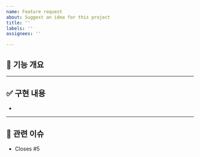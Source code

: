 ```yaml
---
name: Feature request
about: Suggest an idea for this project
title: ''
labels: ''
assignees: ''

---
```


## 🎯 기능 개요

---

## ✅ 구현 내용

- 

---

## 🔗 관련 이슈
- Closes #5
